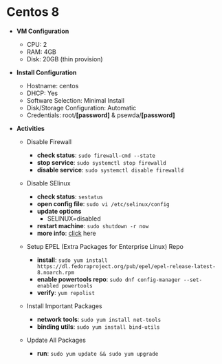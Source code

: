 # Centos 8

- **VM Configuration**
  - CPU: 2
  - RAM: 4GB
  - Disk: 20GB (thin provision)

- **Install Configuration**
  - Hostname: centos
  - DHCP: Yes
  - Software Selection: Minimal Install
  - Disk/Storage Configuration: Automatic
  - Credentials: root/**[password]** & psewda/**[password]**

- **Activities**
  - Disable Firewall
    - **check status**: `sudo firewall-cmd --state`
    - **stop service**: `sudo systemctl stop firewalld`
    - **disable service**: `sudo systemctl disable firewalld`
  
  - Disable SElinux
    - **check status**: `sestatus`
    - **open config file**: `sudo vi /etc/selinux/config`
    - **update options**
      - SELINUX=disabled
    - **restart machine**: `sudo shutdown -r now`
    - **more info**: [click](https://linuxize.com/post/how-to-disable-selinux-on-centos-8) here
  
  - Setup EPEL (Extra Packages for Enterprise Linux) Repo
    - **install**: `sudo yum install https://dl.fedoraproject.org/pub/epel/epel-release-latest-8.noarch.rpm`
    - **enable powertools repo**: `sudo dnf config-manager --set-enabled powertools`
    - **verify**: `yum repolist`
  
  - Install Important Packages
	  - **network tools**: `sudo yum install net-tools`
	  - **binding utils**: `sudo yum install bind-utils`
  
  - Update All Packages
	  - **run**: `sudo yum update && sudo yum upgrade`
